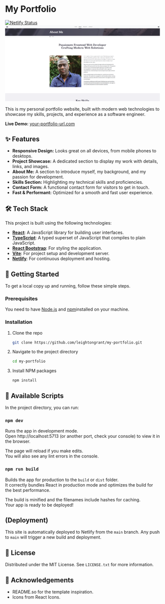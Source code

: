 # My Portfolio

[![Netlify Status](https://api.netlify.com/api/v1/badges/354cf308-3c60-4f76-9e08-673c3afbaad7/deploy-status)](https://app.netlify.com/projects/leightongrant/deploys)
![Portfolio Screenshot](screenshot.png)

This is my personal portfolio website, built with modern web technologies to showcase my skills, projects, and experience as a software engineer.

**Live Demo:** [your-portfolio-url.com](https://leightongrant.me)

## ✨ Features

-   **Responsive Design:** Looks great on all devices, from mobile phones to desktops.
-   **Project Showcase:** A dedicated section to display my work with details, links, and images.
-   **About Me:** A section to introduce myself, my background, and my passion for development.
-   **Skills Section:** Highlighting my technical skills and proficiencies.
-   **Contact Form:** A functional contact form for visitors to get in touch.
-   **Fast & Performant:** Optimized for a smooth and fast user experience.

## 🛠️ Tech Stack

This project is built using the following technologies:

-   **[React](https://reactjs.org/)**: A JavaScript library for building user interfaces.
-   **[TypeScript](https://www.typescriptlang.org/)**: A typed superset of JavaScript that compiles to plain JavaScript.
-   **[React Bootstrap](https://react-bootstrap.github.io/)**: For styling the application.
-   **[Vite](https://vitejs.dev/)**: For project setup and development server.
-   **[Netlify](https://www.netlify.com/)**: For continuous deployment and hosting.

## 🚀 Getting Started

To get a local copy up and running, follow these simple steps.

### Prerequisites

You need to have [Node.js](https://nodejs.org/) and [npm](https://www.npmjs.com/)installed on your machine.

### Installation

1.  Clone the repo
    ```sh
    git clone https://github.com/leightongrant/my-portfolio.git
    ```
2.  Navigate to the project directory
    ```sh
    cd my-portfolio
    ```
3.  Install NPM packages
    ```sh
    npm install
    ```

## 📜 Available Scripts

In the project directory, you can run:

### `npm dev`

Runs the app in development mode.\
Open http://localhost:5713 (or another port, check your console) to view it in the browser.

The page will reload if you make edits.\
You will also see any lint errors in the console.

### `npm run build`

Builds the app for production to the `build` or `dist` folder.\
It correctly bundles React in production mode and optimizes the build for the best performance.

The build is minified and the filenames include hashes for caching.\
Your app is ready to be deployed!

## (Deployment)

This site is automatically deployed to Netlify from the `main` branch. Any push to `main` will trigger a new build and deployment.

## 📄 License

Distributed under the MIT License. See `LICENSE.txt` for more information.

## 🙏 Acknowledgements

-   README.so for the template inspiration.
-   Icons from React Icons.
